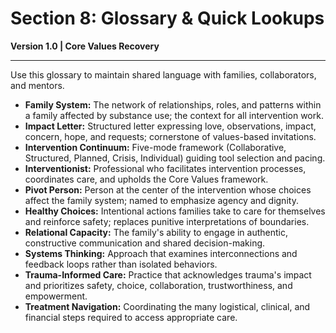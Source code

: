 # Section 8: Glossary & Quick Lookups

**Version 1.0 | Core Values Recovery**

---

Use this glossary to maintain shared language with families, collaborators, and mentors.

- **Family System:** The network of relationships, roles, and patterns within a family affected by substance use; the context for all intervention work.
- **Impact Letter:** Structured letter expressing love, observations, impact, concern, hope, and requests; cornerstone of values-based invitations.
- **Intervention Continuum:** Five-mode framework (Collaborative, Structured, Planned, Crisis, Individual) guiding tool selection and pacing.
- **Interventionist:** Professional who facilitates intervention processes, coordinates care, and upholds the Core Values framework.
- **Pivot Person:** Person at the center of the intervention whose choices affect the family system; named to emphasize agency and dignity.
- **Healthy Choices:** Intentional actions families take to care for themselves and reinforce safety; replaces punitive interpretations of boundaries.
- **Relational Capacity:** The family's ability to engage in authentic, constructive communication and shared decision-making.
- **Systems Thinking:** Approach that examines interconnections and feedback loops rather than isolated behaviors.
- **Trauma-Informed Care:** Practice that acknowledges trauma's impact and prioritizes safety, choice, collaboration, trustworthiness, and empowerment.
- **Treatment Navigation:** Coordinating the many logistical, clinical, and financial steps required to access appropriate care.
